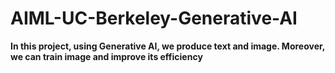 # AIML-UC-Berkeley-Generative-AI
**In this project, using Generative AI, we produce text and image. Moreover, we can train image and improve its efficiency**

